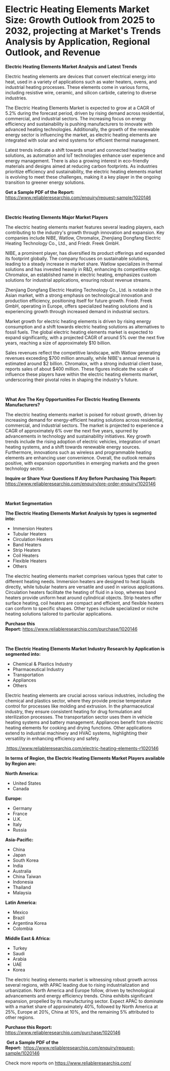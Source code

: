 <p><h1>Electric Heating Elements Market Size: Growth Outlook from 2025 to 2032, projecting at Market's Trends Analysis by Application, Regional Outlook, and Revenue</h1></p><p><strong>Electric Heating Elements Market Analysis and Latest Trends</strong></p>
<p><p>Electric heating elements are devices that convert electrical energy into heat, used in a variety of applications such as water heaters, ovens, and industrial heating processes. These elements come in various forms, including resistive wire, ceramic, and silicon carbide, catering to diverse industries.</p><p>The Electric Heating Elements Market is expected to grow at a CAGR of 5.2% during the forecast period, driven by rising demand across residential, commercial, and industrial sectors. The increasing focus on energy efficiency and sustainability is pushing manufacturers to innovate with advanced heating technologies. Additionally, the growth of the renewable energy sector is influencing the market, as electric heating elements are integrated with solar and wind systems for efficient thermal management.</p><p>Latest trends indicate a shift towards smart and connected heating solutions, as automation and IoT technologies enhance user experience and energy management. There is also a growing interest in eco-friendly materials and designs aimed at reducing carbon footprints. As industries prioritize efficiency and sustainability, the electric heating elements market is evolving to meet these challenges, making it a key player in the ongoing transition to greener energy solutions.</p></p>
<p><strong>Get a Sample PDF of the Report:&nbsp;</strong> <a href="https://www.reliableresearchiq.com/enquiry/request-sample/1020146?utm_campaign=3171&utm_medium=2&utm_source=Github&utm_content=ia&utm_term=10042025&utm_id=electric-heating-elements">https://www.reliableresearchiq.com/enquiry/request-sample/1020146</a></p>
<p>&nbsp;</p>
<p><strong>Electric Heating Elements Major Market Players</strong></p>
<p><p>The electric heating elements market features several leading players, each contributing to the industry's growth through innovation and expansion. Key companies include NIBE, Watlow, Chromalox, Zhenjiang Dongfang Electric Heating Technology Co., Ltd., and Friedr. Freek GmbH.</p><p>NIBE, a prominent player, has diversified its product offerings and expanded its footprint globally. The company focuses on sustainable solutions, leading to a steady increase in market share. Watlow specializes in thermal solutions and has invested heavily in R&D, enhancing its competitive edge. Chromalox, an established name in electric heating, emphasizes custom solutions for industrial applications, ensuring robust revenue streams.</p><p>Zhenjiang Dongfang Electric Heating Technology Co., Ltd. is notable in the Asian market, with a strong emphasis on technological innovation and production efficiency, positioning itself for future growth. Friedr. Freek GmbH, operating in Europe, offers specialized heating solutions and is experiencing growth through increased demand in industrial sectors.</p><p>Market growth for electric heating elements is driven by rising energy consumption and a shift towards electric heating solutions as alternatives to fossil fuels. The global electric heating elements market is expected to expand significantly, with a projected CAGR of around 5% over the next five years, reaching a size of approximately $10 billion.</p><p>Sales revenues reflect the competitive landscape, with Watlow generating revenues exceeding $700 million annually, while NIBE's annual revenue is estimated around $2 billion. Chromalox, with a strong industrial client base, reports sales of about $400 million. These figures indicate the scale of influence these players have within the electric heating elements market, underscoring their pivotal roles in shaping the industry's future.</p></p>
<p>&nbsp;</p>
<p><strong>What Are The Key Opportunities For Electric Heating Elements Manufacturers?</strong></p>
<p><p>The electric heating elements market is poised for robust growth, driven by increasing demand for energy-efficient heating solutions across residential, commercial, and industrial sectors. The market is projected to experience a CAGR of approximately 6% over the next five years, spurred by advancements in technology and sustainability initiatives. Key growth trends include the rising adoption of electric vehicles, integration of smart heating systems, and a shift towards renewable energy sources. Furthermore, innovations such as wireless and programmable heating elements are enhancing user convenience. Overall, the outlook remains positive, with expansion opportunities in emerging markets and the green technology sector.</p></p>
<p><strong>Inquire or Share Your Questions If Any Before Purchasing This Report:</strong> <a href="https://www.reliableresearchiq.com/enquiry/pre-order-enquiry/1020146?utm_campaign=3171&utm_medium=2&utm_source=Github&utm_content=ia&utm_term=10042025&utm_id=electric-heating-elements">https://www.reliableresearchiq.com/enquiry/pre-order-enquiry/1020146</a></p>
<p>&nbsp;</p>
<p><strong>Market Segmentation</strong></p>
<p><strong>The Electric Heating Elements Market Analysis by types is segmented into:</strong></p>
<p><ul><li>Immersion Heaters</li><li>Tubular Heaters</li><li>Circulation Heaters</li><li>Band Heaters</li><li>Strip Heaters</li><li>Coil Heaters</li><li>Flexible Heaters</li><li>Others</li></ul></p>
<p><p>The electric heating elements market comprises various types that cater to different heating needs. Immersion heaters are designed to heat liquids directly, while tubular heaters are versatile and used in various applications. Circulation heaters facilitate the heating of fluid in a loop, whereas band heaters provide uniform heat around cylindrical objects. Strip heaters offer surface heating, coil heaters are compact and efficient, and flexible heaters can conform to specific shapes. Other types include specialized or niche heating solutions tailored to particular applications.</p></p>
<p><strong>Purchase this Report:&nbsp;</strong><a href="https://www.reliableresearchiq.com/purchase/1020146?utm_campaign=3171&utm_medium=2&utm_source=Github&utm_content=ia&utm_term=10042025&utm_id=electric-heating-elements">https://www.reliableresearchiq.com/purchase/1020146</a></p>
<p>&nbsp;</p>
<p><strong>The Electric Heating Elements Market Industry Research by Application is segmented into:</strong></p>
<p><ul><li>Chemical & Plastics Industry</li><li>Pharmaceutical Industry</li><li>Transportation</li><li>Appliances</li><li>Others</li></ul></p>
<p><p>Electric heating elements are crucial across various industries, including the chemical and plastics sector, where they provide precise temperature control for processes like molding and extrusion. In the pharmaceutical industry, they ensure consistent heating for drug formulation and sterilization processes. The transportation sector uses them in vehicle heating systems and battery management. Appliances benefit from electric heating elements for cooking and drying functions. Other applications extend to industrial machinery and HVAC systems, highlighting their versatility in enhancing efficiency and safety.</p></p>
<p><a href="https://www.reliableresearchiq.com/electric-heating-elements-r1020146?utm_campaign=3171&utm_medium=2&utm_source=Github&utm_content=ia&utm_term=10042025&utm_id=electric-heating-elements">&nbsp;https://www.reliableresearchiq.com/electric-heating-elements-r1020146</a></p>
<p><strong>In terms of Region, the Electric Heating Elements Market Players available by Region are:</strong></p>
<p>
    <p> <strong> North America: </strong>
        <ul>
            <li>United States</li>
            <li>Canada</li>
        </ul>
        </p> 
    <p> <strong> Europe: </strong>
        <ul>
            <li>Germany</li>
            <li>France</li>
            <li>U.K.</li>
            <li>Italy</li>
            <li>Russia</li>
        </ul>
        </p> 
    <p> <strong> Asia-Pacific: </strong>
        <ul>
            <li>China</li>
            <li>Japan</li>
            <li>South Korea</li>
            <li>India</li>
            <li>Australia</li>
            <li>China Taiwan</li>
            <li>Indonesia</li>
            <li>Thailand</li>
            <li>Malaysia</li>
        </ul>
        </p> 
    <p> <strong> Latin America: </strong>
        <ul>
            <li>Mexico</li>
            <li>Brazil</li>
            <li>Argentina Korea</li>
            <li>Colombia</li>
        </ul>
        </p> 
    <p> <strong> Middle East & Africa: </strong>
        <ul>
            <li>Turkey</li>
            <li>Saudi</li>
            <li>Arabia</li>
            <li>UAE</li>
            <li>Korea</li>
        </ul>
    </p>
    </p>
<p><p>The electric heating elements market is witnessing robust growth across several regions, with APAC leading due to rising industrialization and urbanization. North America and Europe follow, driven by technological advancements and energy efficiency trends. China exhibits significant expansion, propelled by its manufacturing sector. Expect APAC to dominate with a market share of approximately 40%, followed by North America at 25%, Europe at 20%, China at 10%, and the remaining 5% attributed to other regions.</p></p>
<p><strong>Purchase this Report: </strong><a href="https://www.reliableresearchiq.com/purchase/1020146?utm_campaign=3171&utm_medium=2&utm_source=Github&utm_content=ia&utm_term=10042025&utm_id=electric-heating-elements">https://www.reliableresearchiq.com/purchase/1020146</a></p>
<p>&nbsp;<strong>Get a Sample PDF of the Report:&nbsp;&nbsp;</strong><a href="https://www.reliableresearchiq.com/enquiry/request-sample/1020146?utm_campaign=3171&utm_medium=2&utm_source=Github&utm_content=ia&utm_term=10042025&utm_id=electric-heating-elements">https://www.reliableresearchiq.com/enquiry/request-sample/1020146</a></p>
<p><strong></strong></p>
<p>Check more reports on <a href="https://www.reliableresearchiq.com/?utm_campaign=3171&utm_medium=2&utm_source=Github&utm_content=ia&utm_term=10042025&utm_id=electric-heating-elements">https://www.reliableresearchiq.com/</a></p>